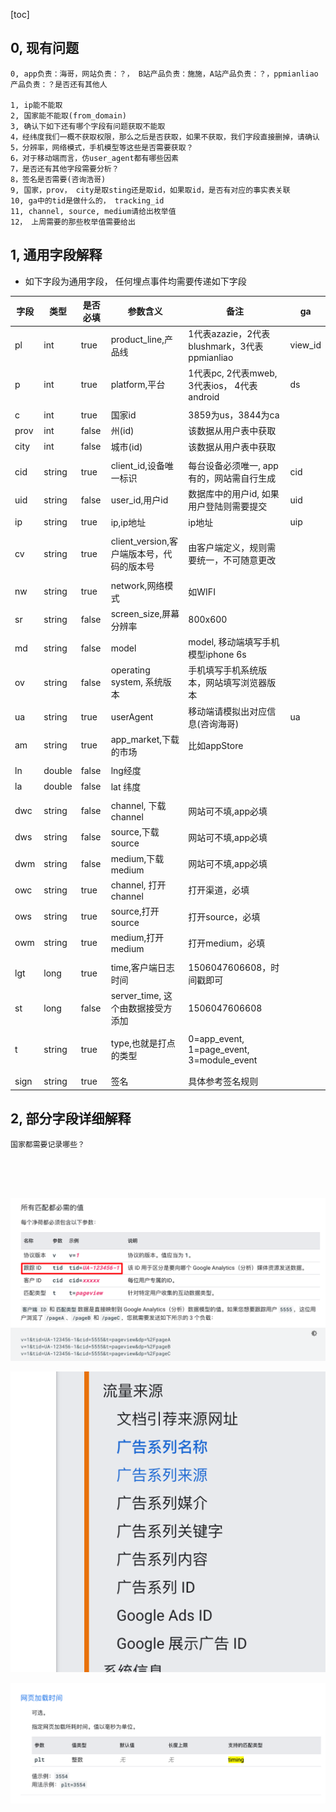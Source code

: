 

[toc]



## 0, 现有问题

```shell
0, app负责：海哥，网站负责：？， B站产品负责：施施，A站产品负责：？，ppmianliao产品负责：？是否还有其他人

1, ip能不能取
2, 国家能不能取(from_domain)
3, 确认下如下还有哪个字段有问题获取不能取
4，经纬度我们一概不获取权限，那么之后是否获取，如果不获取，我们字段直接删掉，请确认
5，分辨率，网络模式，手机模型等这些是否需要获取？
6，对于移动端而言，仿user_agent都有哪些因素
7，是否还有其他字段需要分析？
8，签名是否需要(咨询浩哥)
9, 国家，prov， city是取sting还是取id，如果取id，是否有对应的事实表关联
10, ga中的tid是做什么的， tracking_id
11, channel, source, medium请给出枚举值
12， 上周需要的那些枚举值需要给出
```





## 1, 通用字段解释

* 如下字段为通用字段， 任何埋点事件均需要传递如下字段

| 字段 | 类型   | 是否必填 | 参数含义                                  | 备注                                         | ga      |
| ---- | ------ | -------- | ----------------------------------------- | -------------------------------------------- | ------- |
| pl   | int    | true     | product_line,产品线                       | 1代表azazie，2代表blushmark，3代表ppmianliao | view_id |
| p    | int    | true     | platform,平台                             | 1代表pc, 2代表mweb, 3代表ios， 4代表android  | ds      |
|      |        |          |                                           |                                              |         |
| c    | int    | true     | 国家id                                    | 3859为us，3844为ca                           |         |
| prov | int    | false    | 州(id)                                    | 该数据从用户表中获取                         |         |
| city | int    | false    | 城市(id)                                  | 该数据从用户表中获取                         |         |
|      |        |          |                                           |                                              |         |
| cid  | string | true     | client_id,设备唯一标识                    | 每台设备必须唯一, app有的，网站需自行生成    | cid     |
| uid  | string | false    | user_id,用户id                            | 数据库中的用户id, 如果用户登陆则需要提交     | uid     |
| ip   | string | true     | ip,ip地址                                 | ip地址                                       | uip     |
|      |        |          |                                           |                                              |         |
| cv   | string | true     | client_version,客户端版本号，代码的版本号 | 由客户端定义，规则需要统一，不可随意更改     |         |
|      |        |          |                                           |                                              |         |
| nw   | string | true     | network,网络模式                          | 如WIFI                                       |         |
| sr   | string | false    | screen_size,屏幕分辨率                    | 800x600                                      |         |
| md   | string | false    | model                                     | model, 移动端填写手机模型iphone 6s           |         |
| ov   | string | false    | operating system, 系统版本                | 手机填写手机系统版本，网站填写浏览器版本     |         |
| ua   | string | true     | userAgent                                 | 移动端请模拟出对应信息(咨询海哥)             | ua      |
| am   | string | true     | app_market,下载的市场                     | 比如appStore                                 |         |
|      |        |          |                                           |                                              |         |
| ln   | double | false    | lng经度                                   |                                              |         |
| la   | double | false    | lat 纬度                                  |                                              |         |
|      |        |          |                                           |                                              |         |
| dwc  | string | false    | channel, 下载channel                      | 网站可不填,app必填                           |         |
| dws  | string | false    | source,下载source                         | 网站可不填,app必填                           |         |
| dwm  | string | false    | medium,下载medium                         | 网站可不填,app必填                           |         |
| owc  | string | true     | channel, 打开channel                      | 打开渠道，必填                               |         |
| ows  | string | true     | source,打开source                         | 打开source，必填                             |         |
| owm  | string | true     | medium,打开medium                         | 打开medium，必填                             |         |
|      |        |          |                                           |                                              |         |
| lgt  | long   | true     | time,客户端日志时间                       | 1506047606608，时间戳即可                    |         |
| st   | long   | false    | server_time, 这个由数据接受方添加         | 1506047606608                                |         |
|      |        |          |                                           |                                              |         |
| t    | string | true     | type,也就是打点的类型                     | 0=app_event, 1=page_event, 3=module_event    |         |
|      |        |          |                                           |                                              |         |
|      |        |          |                                           |                                              |         |
| sign | string | true     | 签名                                      | 具体参考签名规则                             |         |



## 2, 部分字段详细解释

```shell
国家都需要记录哪些？





```









![image-20200419115745264](assets/image-20200419115745264.png)

![image-20200419121306501](assets/image-20200419121306501.png)

![image-20200419122139719](assets/image-20200419122139719.png)